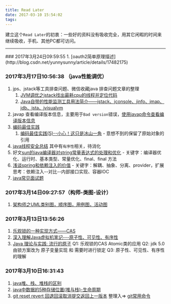 ```yaml
---
title: Read Later
date: 2017-03-10 15:54:02
tags:
---
```

建立这个`Read Later`的初衷：一些好的资料没有吸收完全，用其它闲暇的时间来继续吸收，手机、其他PC都可访问。

<hr>
### 2017年3月24日09:59:55
1. [oauth2简单原理描述](http://blog.csdn.net/yunnysunny/article/details/17482175)

### 2017年3月17日10:56:38 （java性能调优）
1. jps、jstack等工具排查问题、微信收藏java 排查问题文章的整理
    1. [JVM调优之jstack找出最耗cpu的线程并定位代码](http://www.cnblogs.com/chengJAVA/p/5821218.html)
    2. [ Java自带的性能监测工具用法简介——jstack、jconsole、jinfo、jmap、jdb、jsta、jvisualvm](http://blog.csdn.net/feihong247/article/details/7874063)
2. javap 查看编译版本信息，主要用于`Bad version`错误，[使用javap命令查看编译版本信息](http://www.blogjava.net/aoxj/archive/2013/02/17/395349.html)
3. [编码最佳实践](http://www.blogjava.net/aoxj/MyPosts.html)
    1. [编码最佳实践(5)--小心！这只是冰山一角](http://www.blogjava.net/aoxj/archive/2012/09/06/387170.html) - 意想不到的保留了原始对象的引用
4. [java线程安全总结](http://www.iteye.com/topic/806990) 其中有`有序性`相关，待消化
5. 好文[sun的java编译器对string常量表达式的处理和优化](http://www.blogjava.net/aoxj/archive/2007/12/05/165536.html) - 关键字：编译器优化、运行时、基本类型、常量优化、final、final 方法
6. [浅谈spring和依赖注入的价值](http://www.blogjava.net/aoxj/archive/2008/01/11/174728.html) - 关键字：解耦、抽象、分离、provider，扩展思考：依赖注入--对比--内部接口实现、容器IOC
7. [java常见面试题](http://blog.csdn.net/Soft_Po/article/details/53761198)

### 2017年3月14日09:27:57（构师-类图-设计）
1. [ 架构师之UML类别图，顺序图，用例图，活动图](http://blog.csdn.net/wqewq19/article/details/52931890)

### 2017年3月13日13:56:26
1. [乐观锁的一种实现方式——CAS](http://www.tuicool.com/articles/yiyy6bI)
2. [深入理解Java虚拟机笔记---原子性、可见性、有序性](http://www.tuicool.com/articles/ru6vUvn)
3. [Java 理论与实践: 流行的原子](https://www.ibm.com/developerworks/cn/java/j-jtp11234/index.html)
Q1: 乐观锁的CAS Atomic类的应用
Q2: jdk 5.0 由锁方案改为 原子变量实现 和 需要时进行锁定
Q3: 原子性、可见性、有序性的理解

### 2017年3月10日16:31:43
1. [java堆、栈、堆栈的区别](http://www.cnblogs.com/iliuyuet/p/5603618.html)  
2. [java中数据的5种存储位置(堆与栈)-生命周期](http://blog.csdn.net/ghost_programmer/article/details/40891735)
3. [git reset revert 回退回滚取消提交返回上一版本](http://yijiebuyi.com/blog/8f985d539566d0bf3b804df6be4e0c90.html) 整理入=> [git常用命令](../_drafts/git常用命令.md)